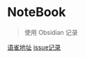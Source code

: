 # NoteBook
> 使用 Obsidian 记录

[语雀地址](https://www.yuque.com/rainbower.me)
[issue记录](https://github.com/Riunshow/NoteBook/issues)
